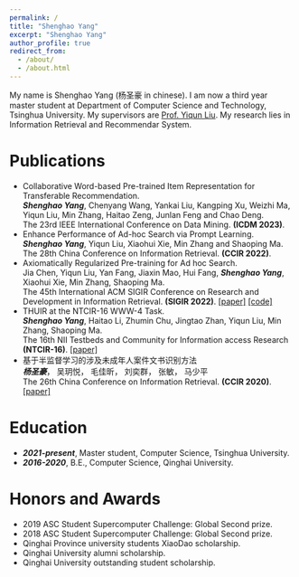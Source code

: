 ```yaml
---
permalink: /
title: "Shenghao Yang"
excerpt: "Shenghao Yang"
author_profile: true
redirect_from: 
  - /about/
  - /about.html
---
```


My name is Shenghao Yang (杨圣豪 in chinese). I am now a third year master student at Department of Computer Science and Technology, Tsinghua University. My supervisors are [Prof. Yiqun Liu](http://www.thuir.cn/group/~YQLiu/). My research lies in Information Retrieval and Recommendar System.

Publications
======
* Collaborative Word-based Pre-trained Item Representation for Transferable Recommendation. \
***Shenghao Yang***, Chenyang Wang, Yankai Liu, Kangping Xu, Weizhi Ma, Yiqun Liu, Min Zhang, Haitao Zeng, Junlan Feng and Chao Deng. \
The 23rd IEEE International Conference on Data Mining.
**(ICDM 2023)**.
* Enhance Performance of Ad-hoc Search via Prompt Learning. \
***Shenghao Yang***, Yiqun Liu, Xiaohui Xie, Min Zhang and Shaoping Ma. \
The 28th China Conference on Information Retrieval.
**(CCIR 2022)**.
* Axiomatically Regularized Pre-training for Ad hoc Search. \
Jia Chen, Yiqun Liu, Yan Fang, Jiaxin Mao, Hui Fang, ***Shenghao Yang***, Xiaohui Xie, Min Zhang, Shaoping Ma. \
The 45th International ACM SIGIR Conference on Research and Development in Information Retrieval.
**(SIGIR 2022)**. [[paper]](https://dl.acm.org/doi/abs/10.1145/3477495.3531943) [[code]](https://github.com/xuanyuan14/ARES)
* THUIR at the NTCIR-16 WWW-4 Task. \
***Shenghao Yang***, Haitao Li, Zhumin Chu, Jingtao Zhan, Yiqun Liu, Min Zhang, Shaoping Ma. \
The 16th NII Testbeds and Community for Information access Research
**(NTCIR-16)**. [[paper]](https://research.nii.ac.jp/ntcir/workshop/OnlineProceedings16/pdf/ntcir/04-NTCIR16-WWW-YangS.pdf)
* 基于半监督学习的涉及未成年人案件文书识别方法 \
***杨圣豪***， 吴玥悦， 毛佳昕， 刘奕群， 张敏， 马少平 \
The 26th China Conference on Information Retrieval.
**(CCIR 2020)**. [[paper]](https://www.cnki.com.cn/Article/CJFDTotal-HNLG202101004.htm)

Education
======
* ***2021-present***, Master student, Computer Science, Tsinghua University.
* ***2016-2020***, B.E., Computer Science, Qinghai University. 

Honors and Awards
======
* 2019 ASC Student Supercomputer Challenge: Global Second prize.
* 2018 ASC Student Supercomputer Challenge: Global Second prize.
* Qinghai Province university students XiaoDao scholarship.
* Qinghai University alumni scholarship.
* Qinghai University outstanding student scholarship.